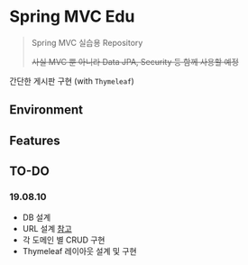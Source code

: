 # Spring MVC Edu

> Spring MVC 실습용 Repository
>
> ~~사실 MVC 뿐 아니라 Data JPA, Security 등 함께 사용할 예정~~

간단한 게시판 구현 (with `Thymeleaf`)

## Environment

## Features

## TO-DO

### 19.08.10

- DB 설계
- URL 설계 [참고](https://bcho.tistory.com/914)
- 각 도메인 별 CRUD 구현
- Thymeleaf 레이아웃 설계 및 구현